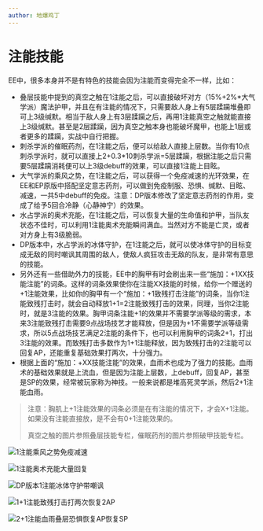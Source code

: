```yaml
---
author: 地爆鸡丁
---
```


# 注能技能

EE中，很多本身并不是有特色的技能会因为注能而变得完全不一样，比如：

- 叠层技能中提到的真空之触在1注能之后，可以直接破坏对方（15%+2%*大气学派）魔法护甲，并且在有注能的情况下，只需要敌人身上有5层蹂躏堆叠即可上3级缄默。相当于敌人身上有3层蹂躏之后，再用1注能真空之触就能直接上3级缄默。甚至是2层蹂躏，因为真空之触本身也能破坏魔甲，也能上1层或者更多的蹂躏，实战中自行把握。
- 刺杀学派的催眠药剂，在1注能之后，便可以给敌人直接上层数。当你有10点刺杀学派时，就可以直接上2+0.3*10刺杀学派=5层蹂躏，根据注能之后只需要5层蹂躏消耗便可以上3级debuff的效果，可以直接1注能上目眩。
- 大气学派的乘风之势，在1注能之后，可以获得一个免疫减速的光环效果，在EE和EP原版中搭配坚定意志药剂，可以做到免疫制服、恐惧、缄默、目眩、减速，一共5中debuff的免疫。注意：DP版本修改了坚定意志药剂的作用，变成了给予5回合冷静（心静神宁）的效果。
- 水占学派的奥术充能，在1注能之后，可以恢复大量的生命值和护甲，当队友状态不佳时，可以利用1注能奥术充能瞬间满血。当然对方不能是亡灵，或者对方身上有3级脆弱。
- DP版本中，水占学派的冰体守护，在1注能之后，就可以使冰体守护的目标变成无敌的同时嘲讽其周围的敌人，使敌人疯狂攻击无敌的队友，是非常有意思的技能。
- 另外还有一些借助外力的技能，EE中的胸甲有时会刷出来一些“施加：+1XX技能注能”的词条。这样的词条效果使你在注能XX技能的时候，给你一个赠送的+1注能效果，比如你的胸甲有一个“施加：+1致残打击注能”的词条，当你1注能致残打击时，就会自动释放1+1=2注能致残打击的效果，同理，当你2注能时，就是3注能的效果。胸甲词条注能+1的效果并不需要学派等级的需求，本来3注能致残打击需要9点战场技艺才能释放，但是因为+1不需要学派等级需求，所以5点战场技艺满足2注能的条件下，也可以利用胸甲的词条2+1，打出3注能的效果。而致残打击多数作为1+1注能释放，因为致残打击的2注能可以回复AP，还能重复基础效果打两次，十分强力。
- 根据上面的“施加：+XX技能注能”的效果，血雨术也成为了强力的技能。血雨术的基础效果就是上流血，但是因为注能上层数，上debuff，回复AP，甚至是SP的效果，经常被玩家称为神技。一般来说都是堆高死灵学派，然后2+1注能血雨。

> 注意：胸肌上+1注能效果的词条必须是在有注能的情况下，才会X+1注能。如果没有注能直接放，是不会有0+1注能效果的。
>
> 真空之触的图片参照叠层技能专栏，催眠药剂的图片参照破甲技能专栏。

![1注能乘风之势免疫减速](../static/1注能乘风之势免疫减速.png "1注能乘风之势免疫减速")

![1注能奥术充能大量回复](../static/1注能奥术充能大量回复.png "1注能奥术充能大量回复")

![DP版本1注能冰体守护带嘲讽](../static/DP版本1注能冰体守护带嘲讽.png "DP版本1注能冰体守护带嘲讽")

![1+1注能致残打击打两次恢复2AP](../static/1+1注能致残打击打两次恢复2AP.png "1+1注能致残打击打两次恢复2AP")

![2+1注能血雨叠层恐惧恢复AP恢复SP](../static/2+1注能血雨叠层恐惧恢复AP恢复SP.png "2+1注能血雨叠层恐惧恢复AP恢复SP")